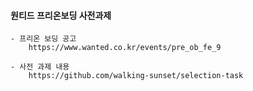 #### 원티드 프리온보딩 사전과제
    - 프리온 보딩 공고
        https://www.wanted.co.kr/events/pre_ob_fe_9

    - 사전 과제 내용
        https://github.com/walking-sunset/selection-task